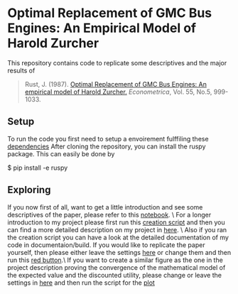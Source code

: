 # Optimal Replacement of GMC Bus Engines: An Empirical Model of Harold Zurcher

This repository contains code to replicate some descriptives and the major results of
> Rust, J. (1987). [Optimal Replacement of GMC Bus Engines: An empirical model of Harold Zurcher.](https://doi.org/10.2307/1911259) *Econometrica*, Vol. 55, No.5, 999-1033.

Setup
-----
To run the code you first need to setup a envoirement fulffiling these [dependencies](https://github.com/OpenSourceEconomics/ruspy/blob/master/environment.yml)
After cloning the repository, you can install the ruspy package. This can easily be done by

  $ pip install -e ruspy

Exploring
---------
If you now first of all, want to get a little introduction and see some descriptives of the paper, please refer to this [notebook](https://github.com/OpenSourceEconomics/ruspy/blob/master/replication/replicate%20descriptives.ipynb). \\
For a longer introduction to my project please first run this [creation script](https://github.com/OpenSourceEconomics/ruspy/blob/master/create_project.py) and then you can find a more detailed description on my project in [here](https://github.com/OpenSourceEconomics/ruspy/tree/master/promotion/project_description). \\
Also if you ran the creation script you can have a look at the detailed documentation of my code in documentaion/build.
If you would like to replicate the paper yourself, then please either leave the settings [here](https://github.com/OpenSourceEconomics/ruspy/blob/master/promotion/replication/init_replication.yml) or change them and then run this [red button](https://github.com/OpenSourceEconomics/ruspy/blob/master/promotion/replication/red_button_replication.py).\\
If you want to create a similar figure as the one in the project description proving the convergence of the mathematical model of the expected value and the discounted utility, please change or leave the settings in [here](https://github.com/OpenSourceEconomics/ruspy/blob/master/promotion/simulation/init.yml) and then run the script for the [plot](https://github.com/OpenSourceEconomics/ruspy/blob/master/promotion/simulation/figure_1.py)
